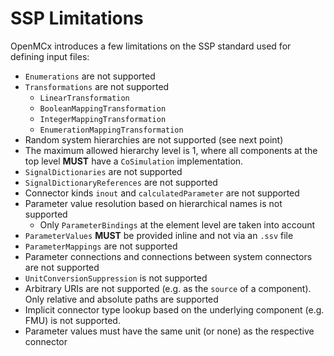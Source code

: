 # SSP Limitations
OpenMCx introduces a few limitations on the SSP standard used for defining input files:

- `Enumerations` are not supported
- `Transformations` are not supported
    - `LinearTransformation`
    - `BooleanMappingTransformation`
    - `IntegerMappingTransformation`
    - `EnumerationMappingTransformation`
- Random system hierarchies are not supported (see next point)
- The maximum allowed hierarchy level is 1, where all components at the top level __MUST__ have a
  `CoSimulation` implementation.
- `SignalDictionaries` are not supported
- `SignalDictionaryReferences` are not supported
- Connector kinds `inout` and `calculatedParameter` are not supported
- Parameter value resolution based on hierarchical names is not supported
    - Only `ParameterBindings` at the element level are taken into account
- `ParameterValues` __MUST__ be provided inline and not via an `.ssv` file
- `ParameterMappings` are not supported
- Parameter connections and connections between system connectors are not supported
- `UnitConversionSuppression` is not supported
- Arbitrary URIs are not supported (e.g. as the `source` of a component).
  Only relative and absolute paths are supported
- Implicit connector type lookup based on the underlying component (e.g. FMU) is not supported.
- Parameter values must have the same unit (or none) as the respective connector